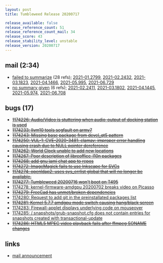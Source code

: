 ```yaml
---
layout: post
title: Tumbleweed Release 20200717

release_available: false
release_reference_count: 51
release_reference_count_mail: 34
release_score: 43
release_stability_level: unstable
release_version: 20200717
---
```


## mail (2:34)

- [failed to summarize](https://lists.opensuse.org/opensuse-factory/2020-07/msg00376.html) (28 refs); [2021-01.2799](https://github.com/boombatower/tumbleweed-review/issues/10), [2021-02.2432](https://github.com/boombatower/tumbleweed-review/issues/10), [2021-03.1823](https://github.com/boombatower/tumbleweed-review/issues/10), [2021-04.1466](https://github.com/boombatower/tumbleweed-review/issues/10), [2021-05.995](https://github.com/boombatower/tumbleweed-review/issues/10), [2021-06.729](https://github.com/boombatower/tumbleweed-review/issues/10)
- [no summary given](https://github.com/boombatower/tumbleweed-review/issues/10) (6 refs); [2021-02.2411](https://github.com/boombatower/tumbleweed-review/issues/10), [2021-03.1802](https://github.com/boombatower/tumbleweed-review/issues/10), [2021-04.1445](https://github.com/boombatower/tumbleweed-review/issues/10), [2021-05.974](https://github.com/boombatower/tumbleweed-review/issues/10), [2021-06.708](https://github.com/boombatower/tumbleweed-review/issues/10)

## bugs (17)

<!--more-->

- ~~[1174226: Audio/Video is stuttering when audio-output of docking station is used](https://bugzilla.opensuse.org/show_bug.cgi?id=1174226)~~
- ~~[1174233: llvm10 tools segfault on armv7](https://bugzilla.opensuse.org/show_bug.cgi?id=1174233)~~
- ~~[1174243: Missing base package from devel_qt5 pattern](https://bugzilla.opensuse.org/show_bug.cgi?id=1174243)~~
- ~~[1174250: VUL-1: CVE-2020-3481: clamav: improper error handling causing crash due to NULL pointer dereference](https://bugzilla.opensuse.org/show_bug.cgi?id=1174250)~~
- ~~[1174262: World Clock unable to add new locations](https://bugzilla.opensuse.org/show_bug.cgi?id=1174262)~~
- ~~[1174267: Poor description of libreoffice-l10n  packages](https://bugzilla.opensuse.org/show_bug.cgi?id=1174267)~~
- ~~[1174268: add gnu jami chat app to repos](https://bugzilla.opensuse.org/show_bug.cgi?id=1174268)~~
- ~~[1174272: ImageMagick fails to use Inkscape for SVGs](https://bugzilla.opensuse.org/show_bug.cgi?id=1174272)~~
- ~~[1174274: openldap2: uses sys_errlist global that will no longer be available.](https://bugzilla.opensuse.org/show_bug.cgi?id=1174274)~~
- ~~[1174277: Tumbleweed 20200716 won't boot on T495](https://bugzilla.opensuse.org/show_bug.cgi?id=1174277)~~
- [1174278: kernel-firmware-amdgpu 20200702 breaks video on Picasso](https://bugzilla.opensuse.org/show_bug.cgi?id=1174278)
- ~~[1174279: FreeCad has unmet/broken dependencies](https://bugzilla.opensuse.org/show_bug.cgi?id=1174279)~~
- [1174280: Request to add git in the preinstallated packages list](https://bugzilla.opensuse.org/show_bug.cgi?id=1174280)
- ~~[1174281: Kernel 5.7.7 amdgpu mode switch causing hang/black screen](https://bugzilla.opensuse.org/show_bug.cgi?id=1174281)~~
- [1174283: Firewall-applet displays underlying code on mouseover](https://bugzilla.opensuse.org/show_bug.cgi?id=1174283)
- [1174285: /.snapshots/grub-snapshot.cfg does not contain entries for snapshots created with transactional-update](https://bugzilla.opensuse.org/show_bug.cgi?id=1174285)
- ~~[1174286: HTML5 MPEG video playback fails after ffmpeg SONAME changes](https://bugzilla.opensuse.org/show_bug.cgi?id=1174286)~~



## links

- [mail announcement](https://github.com/boombatower/tumbleweed-review/issues/10)
